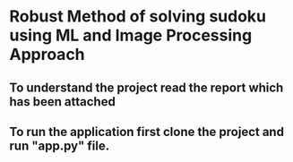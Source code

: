 # Robust Method of solving sudoku using ML and Image Processing Approach

## To understand the project read the report which has been attached

## To run the application first clone the project and run "app.py" file.


